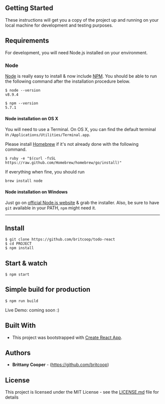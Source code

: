 ## Getting Started

These instructions will get you a copy of the project up and running on your local machine for development and testing purposes. 

## Requirements

For development, you will need Node.js installed on your environment.

### Node

[Node](http://nodejs.org/) is really easy to install & now include [NPM](https://npmjs.org/).
You should be able to run the following command after the installation procedure
below.

    $ node --version
    v8.9.4

    $ npm --version
    5.7.1

#### Node installation on OS X

You will need to use a Terminal. On OS X, you can find the default terminal in
`/Applications/Utilities/Terminal.app`.

Please install [Homebrew](http://brew.sh/) if it's not already done with the following command.

    $ ruby -e "$(curl -fsSL https://raw.github.com/Homebrew/homebrew/go/install)"

If everything when fine, you should run

    brew install node

#### Node installation on Windows

Just go on [official Node.js website](http://nodejs.org/) & grab the installer.
Also, be sure to have `git` available in your PATH, `npm` might need it.

---

## Install

    $ git clone https://github.com/britcoop/todo-react
    $ cd PROJECT
    $ npm install

## Start & watch

    $ npm start

## Simple build for production

    $ npm run build

Live Demo: coming soon :)

## Built With

* This project was bootstrapped with [Create React App](https://github.com/facebookincubator/create-react-app).

## Authors

* **Brittany Cooper** - (https://github.com/britcoop)

## License

This project is licensed under the MIT License - see the [LICENSE.md](LICENSE.md) file for details


